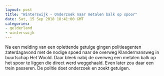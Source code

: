 ```yaml
---
layout: post
title: "Winterswijk - Onderzoek naar metalen balk op spoor"
date: Sat, 15 Sep 2018 18:41:00 GMT
categories: 
- gelderland 
- winterswijk 
---
```


Na een melding van een oplettende getuige gingen politieagenten zaterdagavond met de nodige spoed naar de overweg Klandermansweg in buurtschap Het Woold. Daar bleek nabij de overweg een metalen balk op het spoor te liggen die direct werd weggehaald. Even later zou daar een trein passeren. De politie doet onderzoek en zoekt getuigen.
